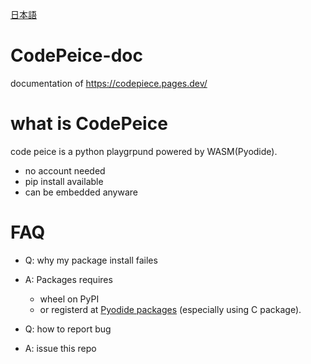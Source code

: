[日本語](./README.ja.md)
# CodePeice-doc
documentation of https://codepiece.pages.dev/

# what is CodePeice

code peice is a python playgrpund powered by WASM(Pyodide).
* no account needed
* pip install available
* can be embedded anyware

# FAQ
* Q: why my package install failes
* A: Packages requires
  * wheel on PyPI
  * or registerd at [Pyodide packages](https://github.com/pyodide/pyodide/tree/main/packages) (especially using C package). 

* Q: how to report bug
* A: issue this repo
